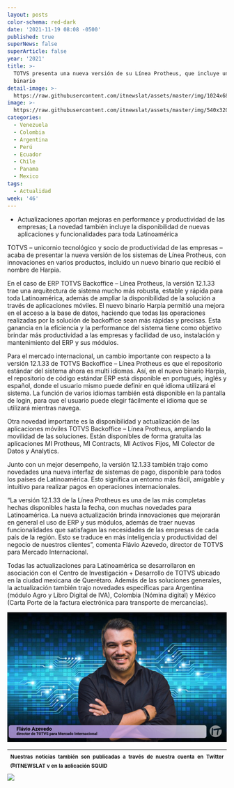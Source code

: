 ```yaml
---
layout: posts
color-schema: red-dark
date: '2021-11-19 08:08 -0500'
published: true
superNews: false
superArticle: false
year: '2021'
title: >-
  TOTVS presenta una nueva versión de su Línea Protheus, que incluye un nuevo
  binario
detail-image: >-
  https://raw.githubusercontent.com/itnewslat/assets/master/img/1024x680/Flavio-Azevedo-g.jpg
image: >-
  https://raw.githubusercontent.com/itnewslat/assets/master/img/540x320/Flavio-Azevedo-p.jpg
categories:
  - Venezuela
  - Colombia
  - Argentina
  - Perú
  - Ecuador
  - Chile
  - Panama
  - Mexico
tags:
  - Actualidad
week: '46'
---
```

- Actualizaciones aportan mejoras en performance y productividad de las empresas; La novedad también incluye la disponibilidad de nuevas aplicaciones y funcionalidades para toda Latinoamérica


TOTVS – unicornio tecnológico y socio de productividad de las empresas – acaba de presentar la nueva versión de los sistemas de Línea Protheus, con innovaciones en varios productos, incluido un nuevo binario que recibió el nombre de Harpia.

En el caso de ERP TOTVS Backoffice – Línea Protheus, la versión 12.1.33 trae una arquitectura de sistema mucho más robusta, estable y rápida para toda Latinoamérica, además de ampliar la disponibilidad de la solución a través de aplicaciones móviles. El nuevo binario Harpia permitió una mejora en el acceso a la base de datos, haciendo que todas las operaciones realizadas por la solución de backoffice sean más rápidas y precisas. Esta ganancia en la eficiencia y la performance del sistema tiene como objetivo brindar más productividad a las empresas y facilidad de uso, instalación y mantenimiento del ERP y sus módulos.

Para el mercado internacional, un cambio importante con respecto a la versión 12.1.33 de TOTVS Backoffice – Línea Protheus es que el repositorio estándar del sistema ahora es multi idiomas. Así, en el nuevo binario Harpia, el repositorio de código estándar ERP está disponible en portugués, inglés y español, donde el usuario mismo puede definir en qué idioma utilizará el sistema. La función de varios idiomas también está disponible en la pantalla de login, para que el usuario puede elegir fácilmente el idioma que se utilizará mientras navega.

Otra novedad importante es la disponibilidad y actualización de las aplicaciones móviles TOTVS Backoffice – Línea Protheus, ampliando la movilidad de las soluciones. Están disponibles de forma gratuita las aplicaciones MI Protheus, MI Contracts, MI Activos Fijos, MI Colector de Datos y Analytics.

Junto con un mejor desempeño, la versión 12.1.33 también trajo como novedades una nueva interfaz de sistemas de pago, disponible para todos los países de Latinoamérica. Esto significa un entorno más fácil, amigable y intuitivo para realizar pagos en operaciones internacionales.

“La versión 12.1.33 de la Línea Protheus es una de las más completas hechas disponibles hasta la fecha, con muchas novedades para Latinoamérica. La nueva actualización brinda innovaciones que mejorarán en general el uso de ERP y sus módulos, además de traer nuevas funcionalidades que satisfagan las necesidades de las empresas de cada país de la región. Esto se traduce en más inteligencia y productividad del negocio de nuestros clientes”, comenta Flávio Azevedo, director de TOTVS para Mercado Internacional.

Todas las actualizaciones para Latinoamérica se desarrollaron en asociación con el Centro de Investigación + Desarrollo de TOTVS ubicado en la ciudad mexicana de Querétaro. Además de las soluciones generales, la actualización también trajo novedades específicas para Argentina (módulo Agro y Libro Digital de IVA), Colombia (Nómina digital) y México (Carta Porte de la factura electrónica para transporte de mercancías).

![](https://raw.githubusercontent.com/itnewslat/assets/master/img/540x320/Flavio-Azevedo-p.jpg)

<table style="height: 42px;" width="569">
<tbody>
<tr>
<td style="text-align: justify;"><sub><strong>Nuestras noticias también son publicadas a través de nuestra cuenta en Twitter <a href="https://twitter.com/itnewslat?lang=es">@ITNEWSLAT</a> y en la aplicación <a href="https://squidapp.co/en/">SQUID</a></strong></sub></td>
</tr>
</tbody>
</table>

<img src="https://tracker.metricool.com/c3po.jpg?hash=56f88a41e39ab42c063cc51676587a04"/>